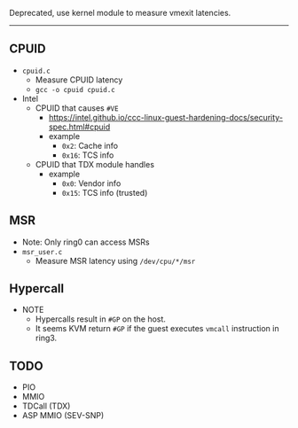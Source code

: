 Deprecated, use kernel module to measure vmexit latencies.

-----

## CPUID
- `cpuid.c`
   - Measure CPUID latency
   - `gcc -o cpuid cpuid.c`
- Intel
    - CPUID that causes `#VE`
        - https://intel.github.io/ccc-linux-guest-hardening-docs/security-spec.html#cpuid
        - example
            - `0x2`: Cache info
            - `0x16`: TCS info
    - CPUID that TDX module handles
        - example
            - `0x0`: Vendor info
            - `0x15`: TCS info (trusted)

## MSR
- Note: Only ring0 can access MSRs
- `msr_user.c`
    - Measure MSR latency using `/dev/cpu/*/msr`

## Hypercall
- NOTE
    - Hypercalls result in `#GP` on the host.
    - It seems KVM return `#GP` if the guest executes `vmcall` instruction in ring3.

## TODO
- PIO
- MMIO
- TDCall (TDX)
- ASP MMIO (SEV-SNP)

